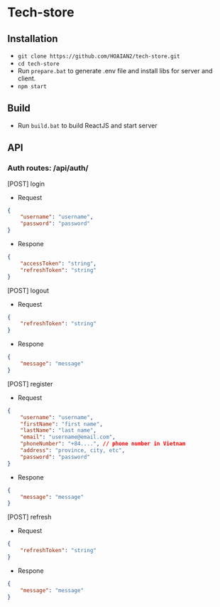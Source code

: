 # Tech-store
## Installation
* `git clone https://github.com/HOAIAN2/tech-store.git`
* `cd tech-store`
* Run `prepare.bat` to generate .env file and install libs for server and client.
* `npm start`
## Build
* Run `build.bat` to build ReactJS and start server
## API
### Auth routes: /api/auth/
[POST] login
* Request
```json
{
    "username": "username",
    "password": "password"
}
```
* Respone
```json
{
    "accessToken": "string",
    "refreshToken": "string"
}
```
[POST] logout
* Request
```json
{
    "refreshToken": "string"
}
```
* Respone
```json
{
    "message": "message"
}
```
[POST] register
* Request
```json
{
    "username": "username",
    "firstName": "first name",
    "lastName": "last name",
    "email": "username@email.com",
    "phoneNumber": "+84....", // phone number in Vietnam
    "address": "province, city, etc",
    "password": "password"
}
```
* Respone
```json
{
    "message": "message"
}
```
[POST] refresh
* Request
```json
{
    "refreshToken": "string"
}
```
* Respone
```json
{
    "message": "message"
}
```